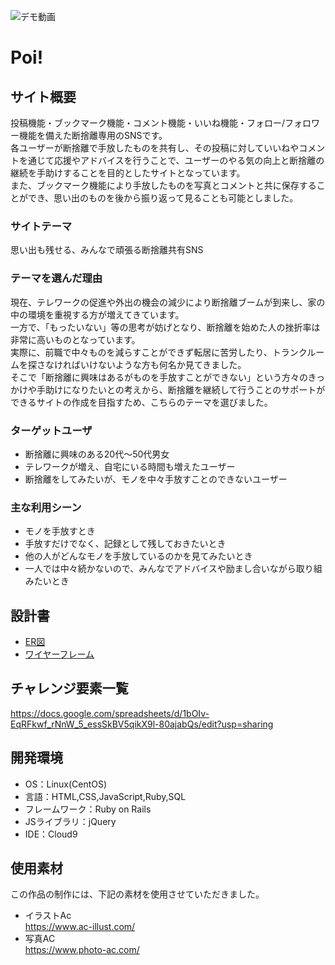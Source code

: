 ![デモ動画](https://user-images.githubusercontent.com/92457238/153710612-9c1ab273-813b-48f6-baf5-84bd37521947.gif)

# Poi!

## サイト概要
投稿機能・ブックマーク機能・コメント機能・いいね機能・フォロー/フォロワー機能を備えた断捨離専用のSNSです。<br>
各ユーザーが断捨離で手放したものを共有し、その投稿に対していいねやコメントを通じて応援やアドバイスを行うことで、ユーザーのやる気の向上と断捨離の継続を手助けすることを目的としたサイトとなっています。<br>
また、ブックマーク機能により手放したものを写真とコメントと共に保存することができ、思い出のものを後から振り返って見ることも可能としました。

### サイトテーマ
思い出も残せる、みんなで頑張る断捨離共有SNS

### テーマを選んだ理由
現在、テレワークの促進や外出の機会の減少により断捨離ブームが到来し、家の中の環境を重視する方が増えてきています。<br>
一方で、「もったいない」等の思考が妨げとなり、断捨離を始めた人の挫折率は非常に高いものとなっています。<br>
実際に、前職で中々ものを減らすことができず転居に苦労したり、トランクルームを探さなければいけないような方も何名か見てきました。<br>
そこで「断捨離に興味はあるがものを手放すことができない」という方々のきっかけや手助けになりたいとの考えから、断捨離を継続して行うことのサポートができるサイトの作成を目指すため、こちらのテーマを選びました。

### ターゲットユーザ
- 断捨離に興味のある20代〜50代男女<br>
- テレワークが増え、自宅にいる時間も増えたユーザー<br>
- 断捨離をしてみたいが、モノを中々手放すことのできないユーザー<br>

### 主な利用シーン
- モノを手放すとき<br>
- 手放すだけでなく、記録として残しておきたいとき<br>
- 他の人がどんなモノを手放しているのかを見てみたいとき<br>
- 一人では中々続かないので、みんなでアドバイスや励まし合いながら取り組みたいとき

## 設計書
- [ER図](https://github.com/marika441/Poi/files/7962952/ER.pdf)
- [ワイヤーフレーム](https://github.com/marika441/Poi/files/7963067/default.pdf)


## チャレンジ要素一覧
https://docs.google.com/spreadsheets/d/1bOIv-EqRFkwf_rNnW_5_essSkBV5qikX9l-80ajabQs/edit?usp=sharing

## 開発環境
- OS：Linux(CentOS)
- 言語：HTML,CSS,JavaScript,Ruby,SQL
- フレームワーク：Ruby on Rails
- JSライブラリ：jQuery
- IDE：Cloud9

## 使用素材
この作品の制作には、下記の素材を使用させていただきました。<br>
- イラストAc<br>
https://www.ac-illust.com/
- 写真AC<br>
https://www.photo-ac.com/
